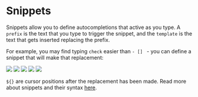 # Snippets

Snippets allow you to define autocompletions that active as you type. A `prefix` is the text that you type to trigger the snippet, and the `template` is the text that gets inserted replacing the prefix.

For example, you may find typing `check` easier than `- [] ` - you can define a snippet that will make that replacement:

![](/images/snippets1.png)
![](/images/snippets2.png)
![](/images/snippets6.png)
![](/images/snippets4.png)
![](/images/snippets7.png)

`${}` are cursor positions after the replacement has been made. Read more about snippets and their syntax [here](https://codemirror.net/docs/ref/#autocomplete.snippet).
